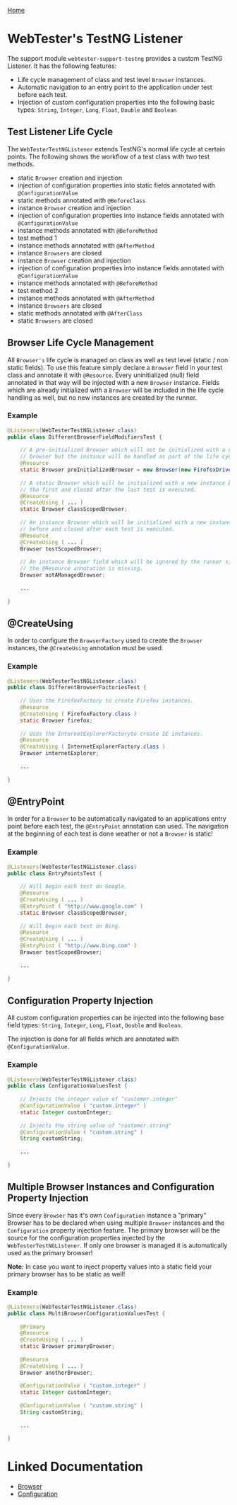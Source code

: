 [Home](../README.md)

# WebTester's TestNG Listener
The support module `webtester-support-testng` provides a custom TestNG Listener.
It has the following features:

- Life cycle management of class and test level `Browser` instances.
- Automatic navigation to an entry point to the application under test before each test.
- Injection of custom configuration properties into the following basic types: `String`, `Integer`, `Long`, `Float`, `Double` and `Boolean`

## Test Listener Life Cycle
The `WebTesterTestNGListener` extends TestNG's normal life cycle at certain points.
The following shows the workflow of a test class with two test methods.

- static `Browser` creation and injection
- injection of configuration properties into static fields annotated with `@ConfigurationValue`
- static methods annotated with `@BeforeClass`
- instance `Browser` creation and injection
- injection of configuration properties into instance fields annotated with `@ConfigurationValue`
- instance methods annotated with `@BeforeMethod`
- test method 1
- instance methods annotated with `@AfterMethod`
- instance `Browsers` are closed
- instance `Browser` creation and injection
- injection of configuration properties into instance fields annotated with `@ConfigurationValue`
- instance methods annotated with `@BeforeMethod`
- test method 2
- instance methods annotated with `@AfterMethod`
- instance `Browsers` are closed
- static methods annotated with `@AfterClass`
- static `Browsers` are closed

## Browser Life Cycle Management
All `Browser's` life cycle is managed on class as well as test level (static / non static fields).
To use this feature simply declare a `Browser` field in your test class and annotate it with `@Resource`.
Every uninitialized (null) field annotated in that way will be injected with a new `Browser` instance.
Fields which are already initialized with a `Browser` will be included in the life cycle handling as well,
but no new instances are created by the runner.

### Example
```java
@Listeners(WebTesterTestNGListener.class)
public class DifferentBrowserFieldModifiersTest {
 
    // A pre-initialized Browser which will not be initialized with a new
    // browser but the instance will be handled as part of the life cycle.
    @Resource
    static Browser preInitializedBrowser = new Browser(new FirefoxDriver());
 
    // A static Browser which will be initialized with a new instance before
    // the first and closed after the last test is executed.
    @Resource
    @CreateUsing ( ... )
    static Browser classScopedBrowser;
 
    // An instance Browser which will be initialized with a new instance
    // before and closed after each test is executed.
    @Resource
    @CreateUsing ( ... )
    Browser testScopedBrowser;
 
    // An instance Browser field which will be ignored by the runner since
    // the @Resource annotation is missing.
    Browser notAManagedBrowser;
 
    ...
 
}
```

## @CreateUsing
In order to configure the `BrowserFactory` used to create the `Browser` instances, the `@CreateUsing` 
annotation must be used.

### Example
```java
@Listeners(WebTesterTestNGListener.class)
public class DifferentBrowserFactoriesTest {
 
    // Uses the FirefoxFactory to create Firefox instances.
    @Resource
    @CreateUsing ( FirefoxFactory.class )
    static Browser firefox;
 
    // Uses the InternetExplorerFactoryto create IE instances.
    @Resource
    @CreateUsing ( InternetExplorerFactory.class )
    Browser internetExplorer;
 
    ...
 
}
```

## @EntryPoint
In order for a `Browser` to be automatically navigated to an applications entry point before each test,
the `@EntryPoint` annotation can used. The navigation at the beginning of each test is done weather or 
not a `Browser` is static!

### Example
```java
@Listeners(WebTesterTestNGListener.class)
public class EntryPointsTest {
 
    // Will begin each test on Google.
    @Resource
    @CreateUsing ( ... )
    @EntryPoint ( "http://www.google.com" )
    static Browser classScopedBrowser;
 
    // Will begin each test on Bing.
    @Resource
    @CreateUsing ( ... )
    @EntryPoint ( "http://www.bing.com" )
    Browser testScopedBrowser;
 
    ...
 
}
```

## Configuration Property Injection
All custom configuration properties can be injected into the following base field types: 
`String`, `Integer`, `Long`, `Float`, `Double` and `Boolean`.

The injection is done for all fields which are annotated with `@ConfigurationValue`.

### Example
```java
@Listeners(WebTesterTestNGListener.class)
public class ConfigurationValuesTest {
 
    // Injects the integer value of "customer.integer"
    @ConfigurationValue ( "custom.integer" )
    static Integer customInteger;
 
    // Injects the string value of "customer.string"
    @ConfigurationValue ( "custom.string" )
    String customString;
 
    ...
 
}
```

## Multiple Browser Instances and Configuration Property Injection
Since every `Browser` has it's own `Configuration` instance a "primary" Browser has to be declared when 
using multiple `Browser` instances and the `Configuration` property injection feature. The primary browser 
will be the source for the configuration properties injected by the `WebTesterTestNGListener`. If only one 
browser is managed it is automatically used as the primary browser!

**Note:** In case you want to inject property values into a static field your primary browser has to be 
static as well!

### Example
```java
@Listeners(WebTesterTestNGListener.class)
public class MultiBrowserConfigurationValuesTest {
 
    @Primary
    @Resource
    @CreateUsing ( ... )
    static Browser primaryBrowser;
 
    @Resource
    @CreateUsing ( ... )
    Browser anotherBrowser;
 
    @ConfigurationValue ( "custom.integer" )
    static Integer customInteger;
 
    @ConfigurationValue ( "custom.string" )
    String customString;
 
    ...
 
}
```

# Linked Documentation

- [Browser](browser.md)
- [Configuration](configuration.md)

